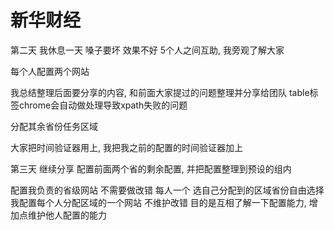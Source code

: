# 新华财经


第二天 我休息一天 嗓子要坏 效果不好
5个人之间互助, 我旁观了解大家

每个人配置两个网站

我总结整理后面要分享的内容, 和前面大家提过的问题整理并分享给团队 table标签chrome会自动做处理导致xpath失败的问题

分配其余省份任务区域

大家把时间验证器用上, 我把我之前的配置的时间验证器加上

第三天 继续分享
配置前面两个省的剩余配置, 并把配置整理到预设的组内

配置我负责的省级网站 不需要做改错 每人一个 选自己分配到的区域省份自由选择
我配置每个人分配区域的一个网站 不维护改错
目的是互相了解一下配置能力, 增加点维护他人配置的能力
